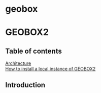 # geobox

# GEOBOX2

## Table of contents

[Architecture](https://github.com/webmappsrl/geobox/blob/main/ARCHITECTURE.md)  
[How to install a local instance of GEOBOX2](https://github.com/webmappsrl/geobox/blob/main/INSTALL.md)


## Introduction
